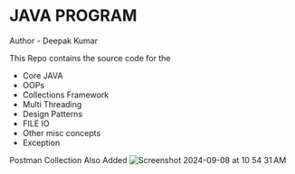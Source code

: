 # JAVA PROGRAM

Author - Deepak Kumar

This Repo contains the source code for the

- Core JAVA
- OOPs
- Collections Framework
- Multi Threading
- Design Patterns
- FILE IO
- Other misc concepts
- Exception

Postman Collection Also Added
![Screenshot 2024-09-08 at 10 54 31 AM](https://github.com/user-attachments/assets/d384319a-8e0c-45e8-9a9f-ab9636d89c7c)